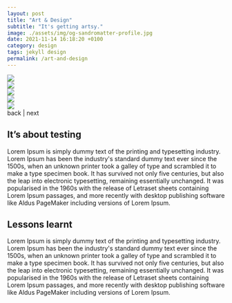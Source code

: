 ```yaml
---
layout: post
title: "Art & Design"
subtitle: "It's getting artsy."
image: ./assets/img/og-sandromatter-profile.jpg
date: 2021-11-14 16:18:20 +0100
category: design
tags: jekyll design
permalink: /art-and-design
---
```


<div class="content__wrapper--swiper">
    <!-- Slider main container -->
    <div class="swiper">
        <!-- Additional required wrapper -->
        <div class="swiper-wrapper">
            <!-- Slides -->
            <div class="swiper-slide"><img src="{{ '/assets/img/01_Bleistifte.jpg' | relative_url }}" /></div>
            <div class="swiper-slide"><img src="{{ '/assets/img/02_Mandala.jpg' | relative_url }}" /></div>
            <div class="swiper-slide"><img src="{{ '/assets/img/03_Ziffernblatt.jpg' | relative_url }}" /></div>
            <div class="swiper-slide"><img src="{{ '/assets/img/06_Produktfotografie.jpg' | relative_url }}" /></div>
            <div class="swiper-slide"><img src="{{ '/assets/img/07_Siebdruck.jpg' | relative_url }}" /></div>
        </div>
        <!-- If we need navigation buttons -->
        <div class="note__swiper">
            <a class="swiper-button-prev">back</a>
            <span> | </span>
            <a class="swiper-button-next">next</a>
        </div>
    </div>
</div>

<div class="content__wrapper--600" markdown="1">

<h2 class="margin--2">
    <span class="title--underline-yellow">It’s about testing</span>
</h2>

Lorem Ipsum is simply dummy text of the printing and typesetting industry. Lorem Ipsum has been the industry's standard dummy text ever since the 1500s, when an unknown printer took a galley of type and scrambled it to make a type specimen book. It has survived not only five centuries, but also the leap into electronic typesetting, remaining essentially unchanged. It was popularised in the 1960s with the release of Letraset sheets containing Lorem Ipsum passages, and more recently with desktop publishing software like Aldus PageMaker including versions of Lorem Ipsum.

<h2 class="margin--2">
    <span class="title--underline-yellow">Lessons learnt</span>
</h2>

Lorem Ipsum is simply dummy text of the printing and typesetting industry. Lorem Ipsum has been the industry's standard dummy text ever since the 1500s, when an unknown printer took a galley of type and scrambled it to make a type specimen book. It has survived not only five centuries, but also the leap into electronic typesetting, remaining essentially unchanged. It was popularised in the 1960s with the release of Letraset sheets containing Lorem Ipsum passages, and more recently with desktop publishing software like Aldus PageMaker including versions of Lorem Ipsum.


</div>